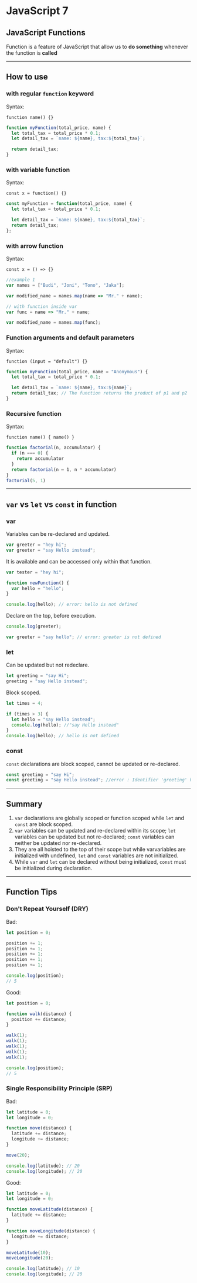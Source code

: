 # JavaScript 7

## JavaScript Functions

Function is a feature of JavaScript that allow us to **do something** whenever the function is **called**

---

## How to use

### with regular `function` keyword

Syntax:

`function name() {}`

```js
function myFunction(total_price, name) {
  let total_tax = total_price * 0.1;
  let detail_tax = `name: ${name}, tax:${total_tax}`;

  return detail_tax;
}
```

### with variable function

Syntax:

`const x = function() {}`

```js
const myFunction = function(total_price, name) {
  let total_tax = total_price * 0.1;

  let detail_tax = `name: ${name}, tax:${total_tax}`;
  return detail_tax;
};
```

### with arrow function

Syntax:

`const x = () => {}`

```js
//example 1
var names = ["Budi", "Joni", "Tono", "Jaka"];

var modified_name = names.map(name => "Mr." + name);

// with function inside var
var func = name => "Mr." + name;

var modified_name = names.map(func);
```

### Function arguments and default parameters

Syntax:

`function (input = "default") {}`

```js
function myFunction(total_price, name = "Anonymous") {
  let total_tax = total_price * 0.1;

  let detail_tax = `name: ${name}, tax:${name}`;
  return detail_tax; // The function returns the product of p1 and p2
}
```

### Recursive function

Syntax:

`function name() { name() }`

```js
function factorial(n, accumulator) {
  if (n === 0) {
    return accumulator
  }
  return factorial(n — 1, n * accumulator)
}
factorial(5, 1)
```

---

## `var` vs `let` vs `const` in function

### **var**

Variables can be re-declared and updated.

```js
var greeter = "hey hi";
var greeter = "say Hello instead";
```

It is available and can be accessed only within that function.

```js
var tester = "hey hi";

function newFunction() {
  var hello = "hello";
}

console.log(hello); // error: hello is not defined
```

Declare on the top, before execution.

```js
console.log(greeter);

var greeter = "say hello"; // error: greater is not defined
```

### **let**

Can be updated but not redeclare.

```js
let greeting = "say Hi";
greeting = "say Hello instead";
```

Block scoped.

```js
let times = 4;

if (times > 3) {
  let hello = "say Hello instead";
  console.log(hello); //"say Hello instead"
}
console.log(hello); // hello is not defined
```

### **const**

`const` declarations are block scoped, cannot be updated or re-declared.

```js
const greeting = "say Hi";
const greeting = "say Hello instead"; //error : Identifier 'greeting' has already been declared
```

---

## Summary

1.  `var` declarations are globally scoped or function scoped while `let` and `const` are block scoped.
2.  `var` variables can be updated and re-declared within its scope; `let` variables can be updated but not re-declared; `const` variables can neither be updated nor re-declared.
3.  They are all hoisted to the top of their scope but while varvariables are initialized with undefined, `let` and `const` variables are not initialized.
4.  While `var` and `let` can be declared without being initialized, `const` must be initialized during declaration.

---

## Function Tips

### Don't Repeat Yourself (DRY)

Bad:

```js
let position = 0;

position += 1;
position += 1;
position += 1;
position += 1;
position += 1;

console.log(position);
// 5
```

Good:

```js
let position = 0;

function walk(distance) {
  position += distance;
}

walk(1);
walk(1);
walk(1);
walk(1);
walk(1);

console.log(position);
// 5
```

### Single Responsibility Principle (SRP)

Bad:

```js
let latitude = 0;
let longitude = 0;

function move(distance) {
  latitude += distance;
  longitude += distance;
}

move(20);

console.log(latitude); // 20
console.log(longitude); // 20
```

Good:

```js
let latitude = 0;
let longitude = 0;

function moveLatitude(distance) {
  latitude += distance;
}

function moveLongitude(distance) {
  longitude += distance;
}

moveLatitude(10);
moveLongitude(20);

console.log(latitude); // 10
console.log(longitude); // 20
```
